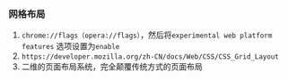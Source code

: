 ### 网格布局

1. `chrome://flags（opera://flags）`，然后将`experimental web platform features` 选项设置为`enable`
2. `https://developer.mozilla.org/zh-CN/docs/Web/CSS/CSS_Grid_Layout`
3. 二维的页面布局系统，完全颠覆传统方式的页面布局